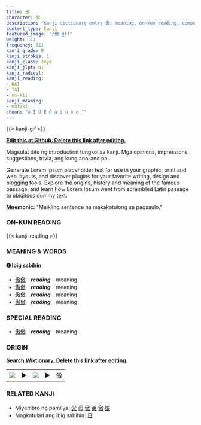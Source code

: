```yaml
---
title: 傲
character: 傲
description: "Kanji dictionary entry 傲: meaning, on-kun reading, compounds, origin, related kanji"
content_type: kanji
featured_image: "/傲.gif"
weight: 111
frequency: 111
kanji_grade: 0
kanji_strokes: 1
kanji_class: Jōyō
kanji_jlpt: N1
kanji_radical: 
kanji_reading: 
- DAI
- TAI
- oo-kii
kanji_meaning:
- malaki
chōon: "Ā Ī Ū Ē Ō ā ī ū ē ō ’"
---
```

[//]: # (Don't edit the line below. Kanji animated GIF code is automatically generated.)
{{< kanji-gif >}}

[//]: # (Edit below this line.)

**[Edit this at Github. Delete this link after editing.](https://github.com/tim0g/tim/tree/main/content/kanji/傲/index.md)**

Magsulat dito ng introduction tungkol sa kanji. Mga opinions, impressions, suggestions, trivia, ang kung ano-ano pa.

Generate Lorem Ipsum placeholder text for use in your graphic, print and web layouts, and discover plugins for your favorite writing, design and blogging tools. Explore the origins, history and meaning of the famous passage, and learn how Lorem Ipsum went from scrambled Latin passage to ubiqitous dummy text.
 
**Mnemonic:** "Maikling sentence na makakatulong sa pagsaulo."

### ON-KUN READING

[//]: # (Don't edit the line below. ON-KUN READING code is automatically generated.)
{{< kanji-reading >}}

### MEANING & WORDS

#### ➊ **Ibig sabihin**
  - [傲](../傲)[傲](../傲)　***reading***　meaning
  - [傲](../傲)[傲](../傲)　***reading***　meaning
  - [傲](../傲)[傲](../傲)　***reading***　meaning
  - [傲](../傲)[傲](../傲)　***reading***　meaning

### SPECIAL READING
  - [傲](../傲)[傲](../傲)　***reading***　meaning

### ORIGIN

**[Search Wiktionary. Delete this link after editing.](https://wiktionary.org/wiki/傲)**
<table class="kanji-table"><tr><td>
<img src="60px-傲-bronze.svg.png">
</td><td>▶</td><td>
<img src="60px-傲-oracle.svg.png">
</td><td>▶</td>
<td class="kanji-origin">傲</td>
</tr></table>

### RELATED KANJI
- Miyembro ng pamilya: [父](../父) [母](../母) [傲](../傲) [弟](../弟) [傲](../傲) [娘](../娘)
- Magkatulad ang ibig sabihin: [日](../日)

